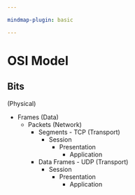 ```yaml
---

mindmap-plugin: basic

---
```


# OSI Model

## Bits
(Physical)
- Frames
    (Data)
   - Packets
       (Network)
      - Segments - TCP
          (Transport)
         - Session
            - Presentation
               - Application
      - Data Frames - UDP
          (Transport)
         - Session
            - Presentation
               - Application